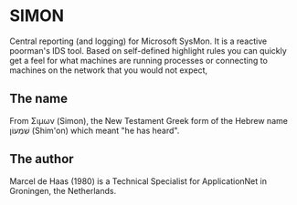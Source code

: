 SIMON
=====

Central reporting (and logging) for Microsoft SysMon. It is a reactive
poorman's IDS tool. Based on self-defined highlight rules you can
quickly get a feel for what machines are running processes or
connecting to machines on the network that you would not expect,

The name
--------
From Σιμων (Simon), the New Testament Greek form of the Hebrew name
שִׁמְעוֹן (Shim'on) which meant "he has heard".

The author
----------
Marcel de Haas (1980) is a Technical Specialist for ApplicationNet in
Groningen, the Netherlands.